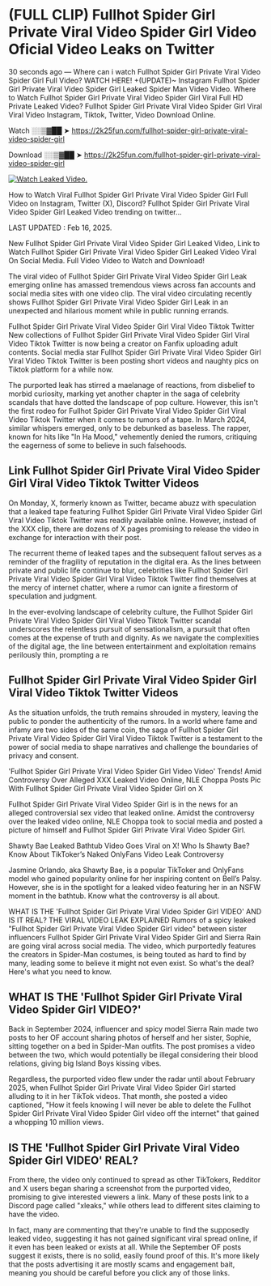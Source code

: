 # (FULL CLIP) Fullhot Spider Girl Private Viral Video Spider Girl Video Oficial Video Leaks on Twitter

30 seconds ago — Where can i watch Fullhot Spider Girl Private Viral Video Spider Girl Full Video? WATCH HERE! +(UPDATE)~ Instagram Fullhot Spider Girl Private Viral Video Spider Girl Leaked Spider Man Video Video. Where to Watch Fullhot Spider Girl Private Viral Video Spider Girl Viral Full HD Private Leaked Video? Fullhot Spider Girl Private Viral Video Spider Girl Viral Viral Video Instagram, Tiktok, Twitter, Video Download Online.

Watch ░░▒▓██ ➤ https://2k25fun.com/fullhot-spider-girl-private-viral-video-spider-girl

Download ░░▒▓██ ➤ https://2k25fun.com/fullhot-spider-girl-private-viral-video-spider-girl

[![Watch Leaked Video.](https://miro.medium.com/v2/resize:fit:828/format:webp/1*cilzJN44JGOrTw9NJCrNHA.gif "Watch Leaked Video")](https://2k25fun.com/fullhot-spider-girl-private-viral-video-spider-girl)

How to Watch Viral Fullhot Spider Girl Private Viral Video Spider Girl Full Video on Instagram, Twitter (X), Discord? Fullhot Spider Girl Private Viral Video Spider Girl Leaked Video trending on twitter...

LAST UPDATED : Feb 16, 2025.

New Fullhot Spider Girl Private Viral Video Spider Girl Leaked Video, Link to Watch Fullhot Spider Girl Private Viral Video Spider Girl Leaked Video Viral On Social Media. Full Video Video to Watch and Download!

The viral video of Fullhot Spider Girl Private Viral Video Spider Girl Leak emerging online has amassed tremendous views across fan accounts and social media sites with one video clip. The viral video circulating recently shows Fullhot Spider Girl Private Viral Video Spider Girl Leak in an unexpected and hilarious moment while in public running errands.

Fullhot Spider Girl Private Viral Video Spider Girl Viral Video Tiktok Twitter New collections of Fullhot Spider Girl Private Viral Video Spider Girl Viral Video Tiktok Twitter is now being a creator on Fanfix uploading adult contents. Social media star Fullhot Spider Girl Private Viral Video Spider Girl Viral Video Tiktok Twitter is been posting short videos and naughty pics on Tiktok platform for a while now.

The purported leak has stirred a maelanage of reactions, from disbelief to morbid curiosity, marking yet another chapter in the saga of celebrity scandals that have dotted the landscape of pop culture. However, this isn't the first rodeo for Fullhot Spider Girl Private Viral Video Spider Girl Viral Video Tiktok Twitter when it comes to rumors of a tape. In March 2024, similar whispers emerged, only to be debunked as baseless. The rapper, known for hits like "In Ha Mood," vehemently denied the rumors, critiquing the eagerness of some to believe in such falsehoods.

## Link Fullhot Spider Girl Private Viral Video Spider Girl Viral Video Tiktok Twitter Videos

On Monday, X, formerly known as Twitter, became abuzz with speculation that a leaked tape featuring Fullhot Spider Girl Private Viral Video Spider Girl Viral Video Tiktok Twitter was readily available online. However, instead of the XXX clip, there are dozens of X pages promising to release the video in exchange for interaction with their post.

The recurrent theme of leaked tapes and the subsequent fallout serves as a reminder of the fragility of reputation in the digital era. As the lines between private and public life continue to blur, celebrities like Fullhot Spider Girl Private Viral Video Spider Girl Viral Video Tiktok Twitter find themselves at the mercy of internet chatter, where a rumor can ignite a firestorm of speculation and judgment.

In the ever-evolving landscape of celebrity culture, the Fullhot Spider Girl Private Viral Video Spider Girl Viral Video Tiktok Twitter scandal underscores the relentless pursuit of sensationalism, a pursuit that often comes at the expense of truth and dignity. As we navigate the complexities of the digital age, the line between entertainment and exploitation remains perilously thin, prompting a re

##  Fullhot Spider Girl Private Viral Video Spider Girl Viral Video Tiktok Twitter Videos

As the situation unfolds, the truth remains shrouded in mystery, leaving the public to ponder the authenticity of the rumors. In a world where fame and infamy are two sides of the same coin, the saga of Fullhot Spider Girl Private Viral Video Spider Girl Viral Video Tiktok Twitter is a testament to the power of social media to shape narratives and challenge the boundaries of privacy and consent.

'Fullhot Spider Girl Private Viral Video Spider Girl Video Video' Trends! Amid Controversy Over Alleged XXX Leaked Video Online, NLE Choppa Posts Pic With Fullhot Spider Girl Private Viral Video Spider Girl on X

Fullhot Spider Girl Private Viral Video Spider Girl is in the news for an alleged controversial sex video that leaked online. Amidst the controversy over the leaked video online, NLE Choppa took to social media and posted a picture of himself and Fullhot Spider Girl Private Viral Video Spider Girl.

Shawty Bae Leaked Bathtub Video Goes Viral on X! Who Is Shawty Bae? Know About TikToker’s Naked OnlyFans Video Leak Controversy

Jasmine Orlando, aka Shawty Bae, is a popular TikToker and OnlyFans model who gained popularity online for her inspiring content on Bell’s Palsy. However, she is in the spotlight for a leaked video featuring her in an NSFW moment in the bathtub. Know what the controversy is all about.

WHAT IS THE 'Fullhot Spider Girl Private Viral Video Spider Girl VIDEO' AND IS IT REAL? THE VIRAL VIDEO LEAK EXPLAINED Rumors of a spicy leaked "Fullhot Spider Girl Private Viral Video Spider Girl video" between sister influencers Fullhot Spider Girl Private Viral Video Spider Girl and Sierra Rain are going viral across social media. The video, which purportedly features the creators in Spider-Man costumes, is being touted as hard to find by many, leading some to believe it might not even exist. So what's the deal? Here's what you need to know.

## WHAT IS THE 'Fullhot Spider Girl Private Viral Video Spider Girl VIDEO?'

Back in September 2024, influencer and spicy model Sierra Rain made two posts to her OF account sharing photos of herself and her sister, Sophie, sitting together on a bed in Spider-Man outfits. The post promises a video between the two, which would potentially be illegal considering their blood relations, giving big Island Boys kissing vibes.

Regardless, the purported video flew under the radar until about February 2025, when Fullhot Spider Girl Private Viral Video Spider Girl started alluding to it in her TikTok videos. That month, she posted a video captioned, "How it feels knowing I will never be able to delete the Fullhot Spider Girl Private Viral Video Spider Girl video off the internet" that gained a whopping 10 million views.

## IS THE 'Fullhot Spider Girl Private Viral Video Spider Girl VIDEO' REAL?

From there, the video only continued to spread as other TikTokers, Redditor and X users began sharing a screenshot from the purported video, promising to give interested viewers a link. Many of these posts link to a Discord page called "xleaks," while others lead to different sites claiming to have the video.

In fact, many are commenting that they're unable to find the supposedly leaked video, suggesting it has not gained significant viral spread online, if it even has been leaked or exists at all. While the September OF posts suggest it exists, there is no solid, easily found proof of this. It's more likely that the posts advertising it are mostly scams and engagement bait, meaning you should be careful before you click any of those links.